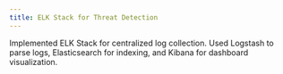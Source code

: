 ```yaml
---
title: ELK Stack for Threat Detection
---
```


Implemented ELK Stack for centralized log collection. Used Logstash to parse logs, Elasticsearch for indexing, and Kibana for dashboard visualization.
